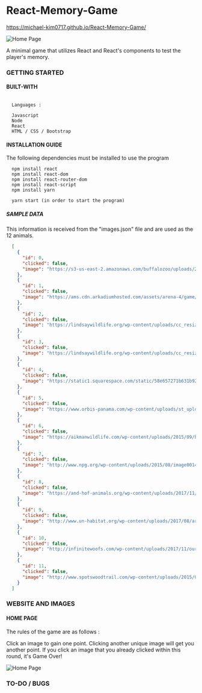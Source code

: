 # React-Memory-Game

https://michael-kim0717.github.io/React-Memory-Game/

![Home Page](https://user-images.githubusercontent.com/8729300/46682834-a9ed6e00-cbbc-11e8-9360-bb8e31f8b9af.png)

A minimal game that utilizes React and React's components to test the player's memory.

### GETTING STARTED

#### BUILT-WITH

```

  Languages :
  
  Javascript
  Node
  React
  HTML / CSS / Bootstrap

```

#### INSTALLATION GUIDE

The following dependencies must be installed to use the program

```
  npm install react
  npm install react-dom
  npm install react-router-dom
  npm install react-script
  npm install yarn
  
  yarn start (in order to start the program)
```

##### SAMPLE DATA

This information is received from the "images.json" file and are used as the 12 animals.
```json
  [
    {
      "id": 0,
      "clicked": false,
      "image": "https://s3-us-east-2.amazonaws.com/buffalozoo/uploads/2016/03/17212023/luna-eyes-closed-300x300.jpg"
    },
    {
      "id": 1,
      "clicked": false,
      "image": "https://ams.cdn.arkadiumhosted.com/assets/arena-4/game/300x300/6b5d091a-437f-4449-b326-3567ce18ddb2/obscureanimalstwo_300x300.png"
    },
    {
      "id": 2,
      "clicked": false,
      "image": "https://lindsaywildlife.org/wp-content/uploads/cc_resize/Sloth-resting-on-branch-e1479838632396-300x300.jpg"
    },
    {
      "id": 3,
      "clicked": false,
      "image": "https://lindsaywildlife.org/wp-content/uploads/cc_resize/Kangaroo-in-place-300x300.jpg"
    },
    {
      "id": 4,
      "clicked": false,
      "image": "https://static1.squarespace.com/static/58e657271b631b926db81701/58e66386d1758eb801e04a7c/5953f48cf7e0ab3e1508369a/1510246162568/sheep007-Edit.jpg?format=300w"
    },
    {
      "id": 5,
      "clicked": false,
      "image": "https://www.orbis-panama.com/wp-content/uploads/st_uploadfont/bigstock-Capuchin-Monkey-9170702-300x300.jpg"
    },
    {
      "id": 6,
      "clicked": false,
      "image": "https://aikmanwildlife.com/wp-content/uploads/2015/09/bison1-300x300.jpg"
    },
    {
      "id": 7,
      "clicked": false,
      "image": "http://www.npg.org/wp-content/uploads/2015/08/image0014-300x300.jpg"
    },
    {
      "id": 8,
      "clicked": false,
      "image": "https://and-hof-animals.org/wp-content/uploads/2017/11/pig-300x300.jpg"
    },
    {
      "id": 9,
      "clicked": false,
      "image": "http://www.un-habitat.org/wp-content/uploads/2017/08/article-4-arctic-fox.jpg"
    },
    {
      "id": 10,
      "clicked": false,
      "image": "http://infinitewoofs.com/wp-content/uploads/2017/11/our-small-animals-300x300.jpg"
    },
    {
      "id": 11,
      "clicked": false,
      "image": "http://www.spotswoodtrail.com/wp-content/uploads/2015/07/dog-e1440186764539-300x300.jpg"
    }
  ]
```

### WEBSITE AND IMAGES

#### HOME PAGE

The rules of the game are as follows :

  Click an image to gain one point.
  Clicking another unique image will get you another point.
  If you click an image that you already clicked within this round, it's Game Over!

![Home Page](https://user-images.githubusercontent.com/8729300/46682834-a9ed6e00-cbbc-11e8-9360-bb8e31f8b9af.png)

### TO-DO / BUGS
